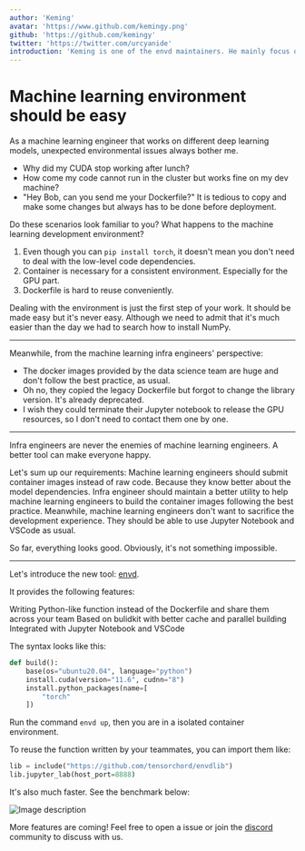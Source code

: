 ```yaml
---
author: 'Keming'
avatar: 'https://www.github.com/kemingy.png'
github: 'https://github.com/kemingy'
twitter: 'https://twitter.com/urcyanide'
introduction: 'Keming is one of the envd maintainers. He mainly focus on the online machine learning model serving part.'
---
```


# Machine learning environment should be easy 

As a machine learning engineer that works on different deep learning models, unexpected environmental issues always bother me.

* Why did my CUDA stop working after lunch?
* How come my code cannot run in the cluster but works fine on my dev machine?
* "Hey Bob, can you send me your Dockerfile?" It is tedious to copy and make some changes but always has to be done before deployment.

Do these scenarios look familiar to you? What happens to the machine learning development environment?

1. Even though you can `pip install torch`, it doesn't mean you don't need to deal with the low-level code dependencies.
2. Container is necessary for a consistent environment. Especially for the GPU part.
3. Dockerfile is hard to reuse conveniently.

Dealing with the environment is just the first step of your work. It should be made easy but it's never easy. Although we need to admit that it's much easier than the day we had to search how to install NumPy.

---

Meanwhile, from the machine learning infra engineers' perspective:

* The docker images provided by the data science team are huge and don't follow the best practice, as usual.
* Oh no, they copied the legacy Dockerfile but forgot to change the library version. It's already deprecated.
* I wish they could terminate their Jupyter notebook to release the GPU resources, so I don't need to contact them one by one.

---

Infra engineers are never the enemies of machine learning engineers. A better tool can make everyone happy.

Let's sum up our requirements:
Machine learning engineers should submit container images instead of raw code. Because they know better about the model dependencies.
Infra engineer should maintain a better utility to help machine learning engineers to build the container images following the best practice.
Meanwhile, machine learning engineers don't want to sacrifice the development experience. They should be able to use Jupyter Notebook and VSCode as usual.

So far, everything looks good. Obviously, it's not something impossible.

---

Let's introduce the new tool: [envd](https://github.com/tensorchord/envd).

It provides the following features:

Writing Python-like function instead of the Dockerfile and share them across your team
Based on bulidkit with better cache and parallel building
Integrated with Jupyter Notebook and VSCode

The syntax looks like this:

```python
def build():
    base(os="ubuntu20.04", language="python")
    install.cuda(version="11.6", cudnn="8")
    install.python_packages(name=[
        "torch"
    ])
```

Run the command `envd up`, then you are in a isolated container environment.

To reuse the function written by your teammates, you can import them like:

```python
lib = include("https://github.com/tensorchord/envdlib")
lib.jupyter_lab(host_port=8888)
```

It's also much faster. See the benchmark below:

![Image description](https://user-images.githubusercontent.com/5100735/189928628-543f4851-87b7-462b-b811-372cbf46ff25.svg)

More features are coming! Feel free to open a issue or join the [discord](https://discord.gg/KqswhpVgdU) community to discuss with us.

<Author/>
